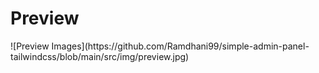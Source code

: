 <h1>Preview</h1>
![Preview Images](https://github.com/Ramdhani99/simple-admin-panel-tailwindcss/blob/main/src/img/preview.jpg)
